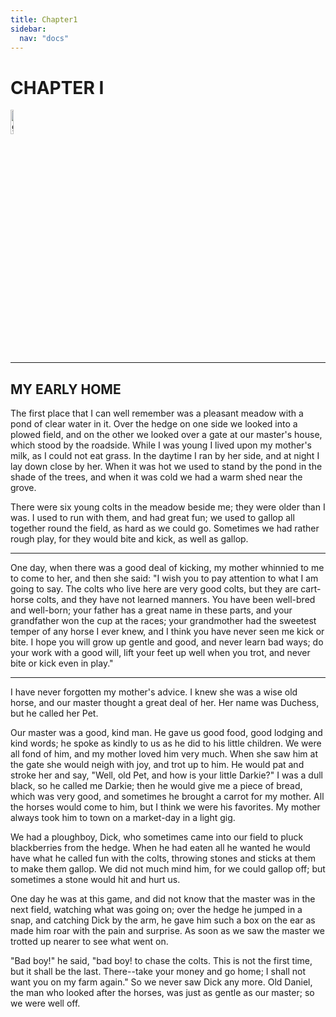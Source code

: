 ```yaml
---
title: Chapter1
sidebar:
  nav: "docs"
---
```


# CHAPTER I
<div><img src="{{ "/images/BB1.jpg" | absolute_url }}" alt="github octocat" style="width:10%;" ></div> 

---

## MY EARLY HOME

The first place that I can well remember was a pleasant meadow with a pond of clear water in it. Over the hedge on one side we looked into a plowed field, and on the other we looked over a gate at our master's
house, which stood by the roadside. While I was young I lived upon my mother's milk, as I could not eat grass. In the daytime I ran by her side, and at night I lay down close by her. When it was hot we used to
stand by the pond in the shade of the trees, and when it was cold we had a warm shed near the grove.

There were six young colts in the meadow beside me; they were older than I was. I used to run with them, and had great fun; we used to gallop all together round the field, as hard as we could go. Sometimes we had
rather rough play, for they would bite and kick, as well as gallop.


---


One day, when there was a good deal of kicking, my mother whinnied to me
to come to her, and then she said: "I wish you to pay attention to what
I am going to say. The colts who live here are very good colts, but they
are cart-horse colts, and they have not learned manners. You have been
well-bred and well-born; your father has a great name in these parts,
and your grandfather won the cup at the races; your grandmother had the
sweetest temper of any horse I ever knew, and I think you have never
seen me kick or bite. I hope you will grow up gentle and good, and never
learn bad ways; do your work with a good will, lift your feet up well
when you trot, and never bite or kick even in play."


---


I have never forgotten my mother's advice. I knew she was a wise old
horse, and our master thought a great deal of her. Her name was Duchess,
but he called her Pet.

Our master was a good, kind man. He gave us good food, good lodging and
kind words; he spoke as kindly to us as he did to his little children.
We were all fond of him, and my mother loved him very much. When she saw
him at the gate she would neigh with joy, and trot up to him. He would
pat and stroke her and say, "Well, old Pet, and how is your little
Darkie?" I was a dull black, so he called me Darkie; then he would give
me a piece of bread, which was very good, and sometimes he brought a
carrot for my mother. All the horses would come to him, but I think we
were his favorites. My mother always took him to town on a market-day in
a light gig.

We had a ploughboy, Dick, who sometimes came into our field to pluck
blackberries from the hedge. When he had eaten all he wanted he would
have what he called fun with the colts, throwing stones and sticks at
them to make them gallop. We did not much mind him, for we could gallop
off; but sometimes a stone would hit and hurt us.

One day he was at this game, and did not know that the master was in the
next field, watching what was going on; over the hedge he jumped in a
snap, and catching Dick by the arm, he gave him such a box on the ear as
made him roar with the pain and surprise. As soon as we saw the master
we trotted up nearer to see what went on.

"Bad boy!" he said, "bad boy! to chase the colts. This is not the first
time, but it shall be the last. There--take your money and go home; I
shall not want you on my farm again." So we never saw Dick any more. Old
Daniel, the man who looked after the horses, was just as gentle as our
master; so we were well off.

<script src="https://utteranc.es/client.js"	
		repo="Sahana84/blackbeauty"
		branch="master"
		issue-term="url"
		async>
		</script>	


